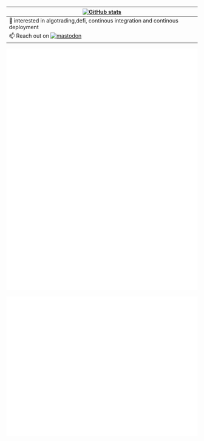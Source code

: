 | [![GitHub stats](https://github-readme-stats.vercel.app/api?username=mraniki&show_icons=true&theme=dracula)](https://github.com/mraniki/) |
| ------------- | 
| 👀 interested in algotrading,defi, continous integration and continous deployment
📫 Reach out on [![mastodon](https://badgen.net/badge/icon/mastodon/purple?icon=mastodon&label)](@MrAniki@mastodon.social)  | 




![Metrics](/github-metrics.svg)

![Metrics](/metrics.plugin.habits.facts.svg)
<!---
mraniki/mraniki is a ✨ special ✨ repository because its `README.md` (this file) appears on your GitHub profile.
You can click the Preview link to take a look at your changes.
--->
